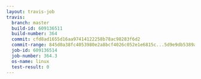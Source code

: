 ```yaml
---
layout: travis-job
travis:
  branch: master
  build-id: 609136511
  build-number: 364
  commit: cfd8ad1655d16aa97414122258b78ac98283f6d2
  commit-range: 845d0a38fc4053980e2a8bcf4026c052e1e6815c...5d9e9db5389a094a4ccc58f6b0437fab2a251938
  job-id: 609136514
  job-number: 364.3
  os-name: linux
  test-result: 0
---
```

